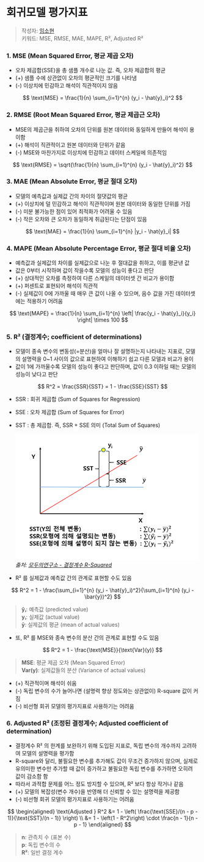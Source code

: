 # 회귀모델 평가지표
> 작성자: [임소현](https://github.com/sohyunwriter)   
> 키워드: MSE, RMSE, MAE, MAPE, R², Adjusted R²

### 1. **MSE (Mean Squared Error, 평균 제곱 오차)**
- 오차 제곱합(SSE)을 총 샘플 개수로 나눈 값. 즉, 오차 제곱합의 평균
- (+) 샘플 수에 상관없이 오차의 평균적인 크기를 나타냄
- (-) 이상치에 민감하고 해석이 직관적이지 않음

$$
\text{MSE} = \frac{1}{n} \sum_{i=1}^{n} (y_i - \hat{y}_i)^2
$$

### 2. **RMSE (Root Mean Squared Error, 평균 제곱근 오차)**
- MSE의 제곱근을 취하여 오차의 단위를 원본 데이터와 동일하게 만들어 해석이 용이함
- (+) 해석이 직관적이고 원본 데이터와 단위가 같음
- (-) MSE와 마찬가지로 이상치에 민감하고 데이터 스케일에 의존적임

$$
\text{RMSE} = \sqrt{\frac{1}{n} \sum_{i=1}^{n} (y_i - \hat{y}_i)^2}
$$

### 3. **MAE (Mean Absolute Error, 평균 절대 오차)**
- 모델의 예측값과 실제값 간의 차이의 절댓값의 평균
- (+) 이상치에 덜 민감하고 해석이 직관적이며 원본 데이터와 동일한 단위를 가짐
- (-) 미분 불가능한 점이 있어 최적화가 어려울 수 있음
- (-) 작은 오차와 큰 오차가 동일하게 취급된다는 단점이 있음

$$
\text{MAE} = \frac{1}{n} \sum_{i=1}^{n} |y_i - \hat{y}_i|
$$

### 4. **MAPE (Mean Absolute Percentage Error, 평균 절대 비율 오차)**
- 예측값과 실제값의 차이를 실제값으로 나눈 후 절대값을 취하고, 이를 평균낸 값
- 값은 0부터 시작하며 값이 작을수록 모델의 성능이 좋다고 판단
- (+) 상대적인 오차를 측정하여 다른 스케일의 데이터셋 간 비교가 용이함
- (+) 퍼센트로 표현되어 해석이 직관적
- (-) 실제값이 0에 가까울 때 매우 큰 값이 나올 수 있으며, 음수 값을 가진 데이터셋에는 적용하기 어려움

$$
\text{MAPE} = \frac{1}{n} \sum_{i=1}^{n} \left| \frac{y_i - \hat{y}_i}{y_i} \right| \times 100
$$

### 5. **R² (결정계수; coefficient of determinations)**
- 모델이 종속 변수의 변동성(=분산)을 얼마나 잘 설명하는지 나타내는 지표로, 모델의 설명력을 0~1 사이의 값으로 표현하여 이해하기 쉽고 다른 모델과 비교가 용이
- 값이 1에 가까울수록 모델의 성능이 좋다고 판단하며, 값이 0.3 이하일 때는 모델의 성능이 낮다고 판단

$$
R^2 = \frac{SSR}{SST} = 1 - \frac{SSE}{SST}
$$

- SSR : 회귀 제곱합 (Sum of Squares for Regression)  
- SSE : 오차 제곱합 (Sum of Squares for Error)  
- SST : 총 제곱합. 즉, SSR + SSE 의미 (Total Sum of Squares)

    ![R-square 그림](../assets/R-square%20그림.png)
    *출처: [모두의연구소 - 결정계수 R-Squared](https://modulabs.co.kr/blog/r-squared/)*

- R² 를 실제값과 예측값 간의 관계로 표현할 수도 있음

$$
R^2 = 1 - \frac{\sum_{i=1}^{n} (y_i - \hat{y}_i)^2}{\sum_{i=1}^{n} (y_i - \bar{y})^2}
$$

> **ŷᵢ**: 예측값 (predicted value)  
> **yᵢ**: 실제값 (actual value)  
> **ȳ**: 실제값의 평균 (mean of actual values)

- 또, R² 를 MSE와 종속 변수의 분산 간의 관계로 표현할 수도 있음

$$
R^2 = 1 - \frac{\text{MSE}}{\text{Var}(y)}
$$

> **MSE**: 평균 제곱 오차 (Mean Squared Error)  
> **Var(y)**: 실제값들의 분산 (Variance of actual values)

- (+) 직관적이며 해석이 쉬움
- (-) 독립 변수의 수가 늘어나면 (설명력 향상 정도와는 상관없이) R-square 값이 커짐
- (-) 비선형 회귀 모델의 평가지표로 사용하기는 어려움

### 6. **Adjusted R² (조정된 결정계수; Adjusted coefficient of determination)**
- 결정계수 R² 의 한계를 보완하기 위해 도입된 지표로, 독립 변수의 개수까지 고려하여 모델의 설명력을 평가함
- R-square와 달리, 불필요한 변수를 추가해도 값이 무조건 증가하지 않으며, 실제로 유의미한 변수만 추가할 때 값이 증가하고 불필요한 독립 변수를 추가하면 오히려 값이 감소함
함
- 따라서 과적합 문제를 어느 정도 방지할 수 있으며, R² 보다 항상 작거나 같음
- (+) 모델의 복잡성(변수 개수)을 반영해 더 신뢰할 수 있는 설명력을 제공함
- (-) 비선형 회귀 모델의 평가지표로 사용하기는 어려움

$$
\begin{aligned}
\text{Adjusted } R^2 &= 1 - \left( \frac{\text{SSE}/(n - p - 1)}{\text{SST}/(n - 1)} \right) \\
&= 1 - \left(1 - R^2\right) \cdot \frac{n - 1}{n - p - 1}
\end{aligned}
$$

> **n**: 관측치 수 (표본 수)   
> **p**: 독립 변수의 수  
> **R²**: 일반 결정 계수  
